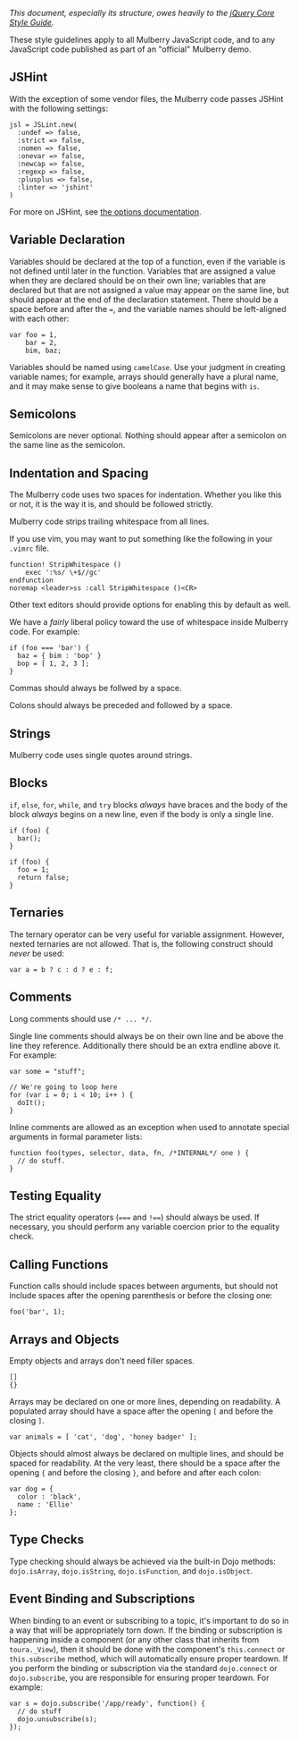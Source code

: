 *This document, especially its structure, owes heavily to the [jQuery Core
Style Guide](http://docs.jquery.com/JQuery_Core_Style_Guidelines).*

These style guidelines apply to all Mulberry JavaScript code, and to any
JavaScript code published as part of an "official" Mulberry demo.

## JSHint

With the exception of some vendor files, the Mulberry code passes JSHint with
the following settings:

    jsl = JSLint.new(
      :undef => false,
      :strict => false,
      :nomen => false,
      :onevar => false,
      :newcap => false,
      :regexp => false,
      :plusplus => false,
      :linter => 'jshint'
    )

For more on JSHint, see [the options documentation](http://www.jshint.com/options/).

## Variable Declaration

Variables should be declared at the top of a function, even if the variable is
not defined until later in the function. Variables that are assigned a value
when they are declared should be on their own line; variables that are declared
but that are not assigned a value may appear on the same line, but should
appear at the end of the declaration statement. There should be a space before
and after the `=`, and the variable names should be left-aligned with each
other:

    var foo = 1,
        bar = 2,
        bim, baz;

Variables should be named using `camelCase`. Use your judgment in creating
variable names; for example, arrays should generally have a plural name, and
it may make sense to give booleans a name that begins with `is`.

## Semicolons

Semicolons are never optional. Nothing should appear after a semicolon on the
same line as the semicolon.

## Indentation and Spacing

The Mulberry code uses two spaces for indentation. Whether you like this or
not, it is the way it is, and should be followed strictly.

Mulberry code strips trailing whitespace from all lines.

If you use vim, you may want to put something like the following in your
`.vimrc` file.

    function! StripWhitespace ()
        exec ':%s/ \+$//gc'
    endfunction
    noremap <leader>ss :call StripWhitespace ()<CR>

Other text editors should provide options for enabling this by default as well.

We have a *fairly* liberal policy toward the use of whitespace inside Mulberry
code. For example:

    if (foo === 'bar') {
      baz = { bim : 'bop' }
      bop = [ 1, 2, 3 ];
    }

Commas should always be follwed by a space.

Colons should always be preceded and followed by a space.

## Strings

Mulberry code uses single quotes around strings.

## Blocks

`if`, `else`, `for`, `while`, and `try` blocks *always* have braces and the
body of the block *always* begins on a new line, even if the body is only
a single line.

    if (foo) {
      bar();
    }

    if (foo) {
      foo = 1;
      return false;
    }

## Ternaries

The ternary operator can be very useful for variable assignment. However,
nexted ternaries are not allowed. That is, the following construct should
*never* be used:

    var a = b ? c : d ? e : f;

## Comments

Long comments should use `/* ... */`.

Single line comments should always be on their own line and be above the line
they reference. Additionally there should be an extra endline above it. For
example:

    var some = "stuff";

    // We're going to loop here
    for (var i = 0; i < 10; i++ ) {
      doIt();
    }

Inline comments are allowed as an exception when used to annotate special
arguments in formal parameter lists:

    function foo(types, selector, data, fn, /*INTERNAL*/ one ) {
      // do stuff.
    }

## Testing Equality

The strict equality operators (`===` and `!==`) should always be used. If
necessary, you should perform any variable coercion prior to the equality
check.

## Calling Functions

Function calls should include spaces between arguments, but should not include
spaces after the opening parenthesis or before the closing one:

    foo('bar', 1);

## Arrays and Objects

Empty objects and arrays don't need filler spaces.

    []
    {}

Arrays may be declared on one or more lines, depending on readability.
A populated array should have a space after the opening `[` and before the
closing `]`.

    var animals = [ 'cat', 'dog', 'honey badger' ];

Objects should almost always be declared on multiple lines, and should be
spaced for readability. At the very least, there should be a space after the
opening `{` and before the closing `}`, and before and after each colon:

    var dog = {
      color : 'black',
      name : 'Ellie'
    };

## Type Checks

Type checking should always be achieved via the built-in Dojo methods:
`dojo.isArray`, `dojo.isString`, `dojo.isFunction`, and `dojo.isObject`.

## Event Binding and Subscriptions

When binding to an event or subscribing to a topic, it's important to do so in
a way that will be appropriately torn down. If the binding or subscription is
happening inside a component (or any other class that inherits from
`toura._View`), then it should be done with the component's `this.connect` or
`this.subscribe` method, which will automatically ensure proper teardown. If
you perform the binding or subscription via the standard `dojo.connect` or
`dojo.subscribe`, you are responsible for ensuring proper teardown. For
example:

    var s = dojo.subscribe('/app/ready', function() {
      // do stuff
      dojo.unsubscribe(s);
    });
